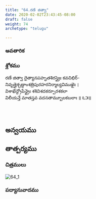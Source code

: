 ```yaml
---
title: "64.రణే జిత్వా"
date: 2020-02-02T23:43:45-08:00
draft: false
weight: 74
archetype: "telugu"

---
```


### అవతారిక


### శ్లోకము

రణే జిత్వా దైత్యానపహృతశిరస్త్రైః కవచిభిర్-
<br/>నివృత్తైశ్చణ్డాంశత్రిపురహరనిర్మాల్యవిముఖైః ।
<br/>విశాఖేన్ద్రోపేన్ద్రైః శశివిశదకర్పూరశకలా
<br/>విలీయన్తే మాతస్తవ వదనతామ్బూలకబలాః ॥ ౬౫॥
<br/>

<br/><br/>

## అన్వయము 


## తాత్పర్యము 

### చిత్రములు 

![64_1](/images/sl/manual/SL_V64.jpg)

### పద్యానువాదము
